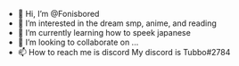 - 👋 Hi, I’m @Fonisbored
- 👀 I’m interested in the dream smp, anime, and reading
- 🌱 I’m currently learning how to speek japanese
- 💞️ I’m looking to collaborate on ...
- 📫 How to reach me is discord
My discord is Tubbo#2784
<!---
Fonisbored/Fonisbored is a ✨ special ✨ repository because its `README.md` (this file) appears on your GitHub profile.
You can click the Preview link to take a look at your changes.
--->
